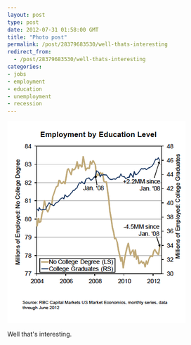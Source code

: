 ```yaml
---
layout: post
type: post
date: 2012-07-31 01:58:00 GMT
title: "Photo post"
permalink: /post/28379683530/well-thats-interesting
redirect_from: 
  - /post/28379683530/well-thats-interesting
categories:
- jobs
- employment
- education
- unemployment
- recession
---
```

![](/assets/images/tumblr_m7jloo9ZKZ1qb098no1_500.png)

Well that's interesting.